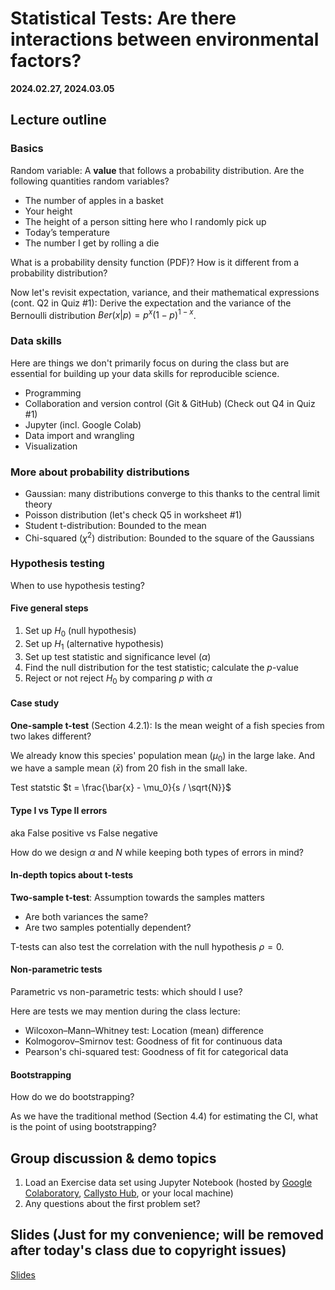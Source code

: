 # Statistical Tests: Are there interactions between environmental factors?

**2024.02.27, 2024.03.05**

## Lecture outline

### Basics 

Random variable: A **value** that follows a probability distribution. Are the following quantities random variables?
- The number of apples in a basket
- Your height
- The height of a person sitting here who I randomly pick up
- Today’s temperature
- The number I get by rolling a die

What is a probability density function (PDF)? How is it different from a probability distribution?

Now let's revisit expectation, variance, and their mathematical expressions (cont. Q2 in Quiz #1): Derive the expectation and the variance of the Bernoulli distribution $Ber(x|p) = p^x(1-p)^{1-x}$.

### Data skills

Here are things we don't primarily focus on during the class but are essential for building up your data skills for reproducible science.

- Programming
- Collaboration and version control (Git & GitHub) (Check out Q4 in Quiz #1)
- Jupyter (incl. Google Colab)
- Data import and wrangling
- Visualization

### More about probability distributions

- Gaussian: many distributions converge to this thanks to the central limit theory
- Poisson distribution (let's check Q5 in worksheet #1)
- Student t-distribution: Bounded to the mean
- Chi-squared ($\chi^2$) distribution: Bounded to the square of the Gaussians

### Hypothesis testing

When to use hypothesis testing?

#### Five general steps
1. Set up $H_0$ (null hypothesis)
2. Set up $H_1$ (alternative hypothesis)
3. Set up test statistic and significance level ($\alpha$)
4. Find the null distribution for the test statistic; calculate the $p$-value
5. Reject or not reject $H_0$ by comparing $p$ with $\alpha$

#### Case study
**One-sample t-test** (Section 4.2.1): Is the mean weight of a fish species from two lakes different? 

We already know this species' population mean ($\mu_0$) in the large lake. And we have a sample mean ($\bar{x}$) from 20 fish in the small lake.

Test statstic $t = \frac{\bar{x} - \mu_0}{s / \sqrt{N}}$

#### Type I vs Type II errors 

aka False positive vs False negative

How do we design $\alpha$ and $N$ while keeping both types of errors in mind?

#### In-depth topics about t-tests

**Two-sample t-test**: Assumption towards the samples matters
- Are both variances the same?
- Are two samples potentially dependent?

T-tests can also test the correlation with the null hypothesis $\rho = 0$.

#### Non-parametric tests

Parametric vs non-parametric tests: which should I use?

Here are tests we may mention during the class lecture:
- Wilcoxon–Mann–Whitney test: Location (mean) difference 
- Kolmogorov–Smirnov test: Goodness of fit for continuous data
- Pearson's chi-squared test: Goodness of fit for categorical data

#### Bootstrapping

How do we do bootstrapping? 

As we have the traditional method (Section 4.4) for estimating the CI, what is the point of using bootstrapping?


<!-- Do you think an inflated die is fair? How to test it?

Histogram and statistical distributions -->

<!-- List at least one random variable in environmental science and remote sensing that fit each statistical distribution:
- Gaussian distribution (aka normal distribution)
- Gamma distribution
- Beta distribution
- Binomial distribution -->

<!-- Suppose Yushan measures 3952.43 m by a satellite altimeter. And the maximum measurement error of this altimeter is 0.2 m according to its documentation. What is the uncertainty of Yushan’s height? What is the 95% confidence interval of Yushan’s height? -->

## Group discussion & demo topics

1. Load an Exercise data set using Jupyter Notebook (hosted by [Google Colaboratory](https://colab.google/), [Callysto Hub](https://www.callysto.ca/), or your local machine)
2. Any questions about the first problem set?

## Slides (Just for my convenience; will be removed after today's class due to copyright issues)

[Slides](https://docs.google.com/presentation/d/17eIMIMbfPACRaUueoTIXn2FfH2eFSqOPnURORtjEc3g/edit?usp=sharing)